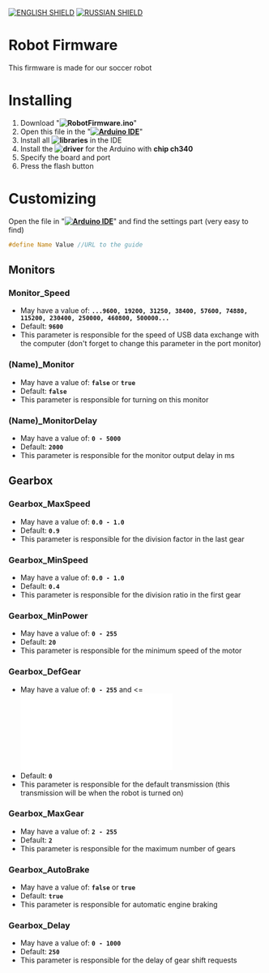 [![ENGLISH SHIELD](https://img.shields.io/badge/-English-08f?style=flat-square)]()
[![RUSSIAN SHIELD](https://img.shields.io/badge/-Русский-444?style=flat-square)](RU_README.md)

# Robot Firmware

This firmware is made for our soccer robot

# Installing

1. Download "**![RobotFirmware.ino](https://raw.githubusercontent.com/UBER-BLACK/SoccerRobotsPro/main/src/programs/code/RobotFirmware/RobotFirmware.ino)**"
1. Open this file in the "**[![Arduino IDE]()](https://www.arduino.cc/en/software)**"
1. Install all **![libraries](https://github.com/UBER-BLACK/SoccerRobotsPro/tree/main/src/programs/libraries)** in the IDE
1. Install the **![driver](https://github.com/UBER-BLACK/SoccerRobotsPro/tree/main/src/programs/drivers/ch340)** for the Arduino with **chip ch340**
1. Specify the board and port
1. Press the flash button

# Customizing

Open the file in "**[![Arduino IDE]()](https://www.arduino.cc/en/software)**" and find the settings part (very easy to find)
```C++
#define Name Value //URL to the guide
```

## Monitors

### Monitor_Speed

  - May have a value of: **``...9600, 19200, 31250, 38400, 57600, 74880, 115200, 230400, 250000, 460800, 500000...``**
  - Default: **``9600``**
  - This parameter is responsible for the speed of USB data exchange with the computer (don't forget to change this parameter in the port monitor)

### (Name)_Monitor

  - May have a value of: **``false``** or **``true``**
  - Default: **``false``**
  - This parameter is responsible for turning on this monitor

### (Name)_MonitorDelay

  - May have a value of: **``0 - 5000``**
  - Default: **``2000``**
  - This parameter is responsible for the monitor output delay in ms

## Gearbox

### Gearbox_MaxSpeed

  - May have a value of: **``0.0 - 1.0``**
  - Default: **``0.9``**
  - This parameter is responsible for the division factor in the last gear

### Gearbox_MinSpeed

  - May have a value of: **``0.0 - 1.0``**
  - Default: **``0.4``**
  - This parameter is responsible for the division ratio in the first gear

### Gearbox_MinPower

  - May have a value of: **``0 - 255``**
  - Default: **``20``**
  - This parameter is responsible for the minimum speed of the motor

### Gearbox_DefGear

  - May have a value of: **``0 - 255``** and <= **![Gearbox_MaxGear](README.md#Gearbox_MaxGear)**
  - Default: **``0``**
  - This parameter is responsible for the default transmission (this transmission will be when the robot is turned on)

### Gearbox_MaxGear

  - May have a value of: **``2 - 255``**
  - Default: **``2``**
  - This parameter is responsible for the maximum number of gears

### Gearbox_AutoBrake

  - May have a value of: **``false``** or **``true``**
  - Default: **``true``**
  - This parameter is responsible for automatic engine braking

### Gearbox_Delay

  - May have a value of: **``0 - 1000``**
  - Default: **``250``**
  - This parameter is responsible for the delay of gear shift requests
